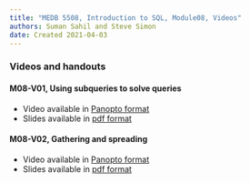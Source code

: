 ```yaml
---
title: "MEDB 5508, Introduction to SQL, Module08, Videos"
authors: Suman Sahil and Steve Simon
date: Created 2021-04-03
---
```


### Videos and handouts

#### M08-V01, Using subqueries to solve queries

+ Video available in [Panopto format][m08v01]
+ Slides available in [pdf format][git1]

#### M08-V02, Gathering and spreading

+ Video available in [Panopto format][m08v02]
+ Slides available in [pdf format][git2]


[git1]: https://github.com/pmean/introduction-to-sql/blob/master/results/m08-v01-using-subqueries.pdf
[git2]: https://github.com/pmean/introduction-to-sql/blob/master/results/m08-v02-gathering-and-spreading.pdf

[m08v01]: https://umkc.hosted.panopto.com/Panopto/Pages/Viewer.aspx?id=9e7d1727-b75f-4f9a-bbd6-ab1700a3760c
[m08v02]: https://umkc.hosted.panopto.com/Panopto/Pages/Viewer.aspx?id=711e8644-20d9-4112-902e-ab18012a2f55
